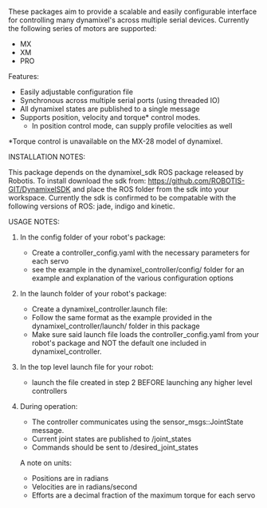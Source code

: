 
These packages aim to provide a scalable and easily configurable interface for controlling many dynamixel's across multiple serial devices. Currently the following series of motors are supported:

- MX
- XM
- PRO

Features:

- Easily adjustable configuration file
- Synchronous across multiple serial ports (using threaded IO)
- All dynamixel states are published to a single message
- Supports position, velocity and torque* control modes.
	- In position control mode, can supply profile velocities as well 


*Torque control is unavailable on the MX-28 model of dynamixel.


INSTALLATION NOTES:

This package depends on the dynamixel_sdk ROS package released by Robotis. To install download the sdk from: https://github.com/ROBOTIS-GIT/DynamixelSDK and place the ROS folder from the sdk into your workspace. Currently the sdk is confirmed to be compatable with the following versions of ROS: jade, indigo and kinetic.


USAGE NOTES:

1. In the config folder of your robot's package:
	- Create a controller_config.yaml with the necessary parameters for each servo
	- see the example in the dynamixel_controller/config/ folder for an example and explanation of the various configuration options

2. In the launch folder of your robot's package:
	- Create a dynamixel_controller.launch file:
	- Follow the same format as the example provided in the dynamixel_controller/launch/ folder in this package
	- Make sure said launch file loads the controller_config.yaml from your robot's package and NOT the default one included in dynamixel_controller.

3. In the top level launch file for your robot:
	- launch the file created in step 2 BEFORE launching any higher level controllers

4. During operation:

	- The controller communicates using the sensor_msgs::JointState message.
	- Current joint states are published to /joint_states
	- Commands should be sent to /desired_joint_states

	A note on units:
	- Positions are in radians
	- Velocities are in radians/second
	- Efforts are a decimal fraction of the maximum torque for each servo